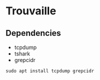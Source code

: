 # Trouvaille

## Dependencies

* tcpdump
* tshark
* grepcidr

```
sudo apt install tcpdump grepcidr
```
